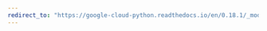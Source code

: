 ```yaml
---
redirect_to: "https://google-cloud-python.readthedocs.io/en/0.18.1/_modules/gcloud/monitoring/resource.html"
---
```

